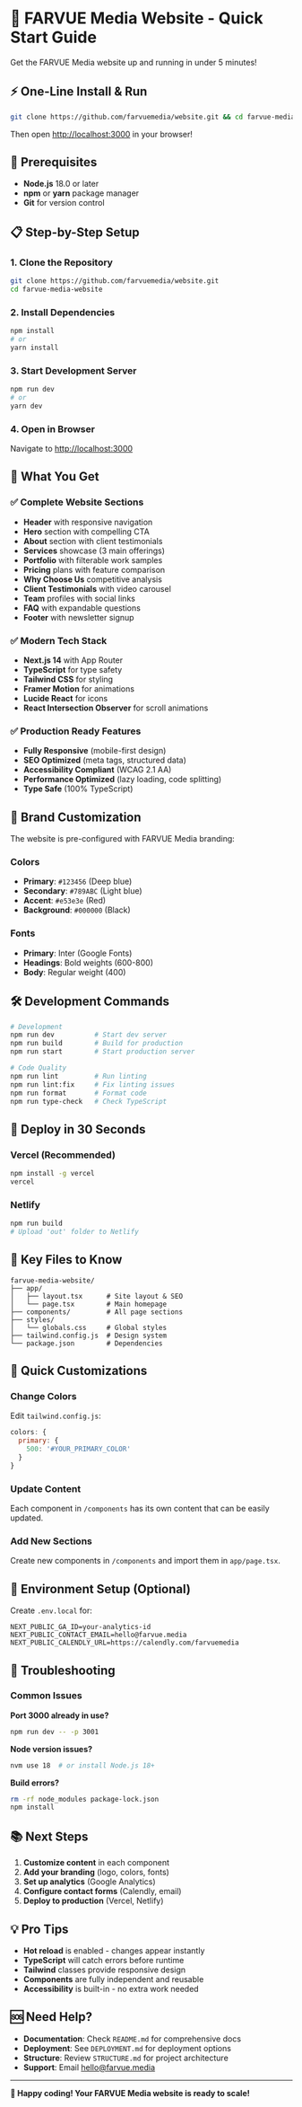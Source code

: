 # 🚀 FARVUE Media Website - Quick Start Guide

Get the FARVUE Media website up and running in under 5 minutes!

## ⚡ One-Line Install & Run

```bash
git clone https://github.com/farvuemedia/website.git && cd farvue-media-website && npm install && npm run dev
```

Then open [http://localhost:3000](http://localhost:3000) in your browser!

## 🔧 Prerequisites

- **Node.js** 18.0 or later
- **npm** or **yarn** package manager
- **Git** for version control

## 📋 Step-by-Step Setup

### 1. Clone the Repository
```bash
git clone https://github.com/farvuemedia/website.git
cd farvue-media-website
```

### 2. Install Dependencies
```bash
npm install
# or
yarn install
```

### 3. Start Development Server
```bash
npm run dev
# or
yarn dev
```

### 4. Open in Browser
Navigate to [http://localhost:3000](http://localhost:3000)

## 🎯 What You Get

### ✅ Complete Website Sections
- **Header** with responsive navigation
- **Hero** section with compelling CTA
- **About** section with client testimonials
- **Services** showcase (3 main offerings)
- **Portfolio** with filterable work samples
- **Pricing** plans with feature comparison
- **Why Choose Us** competitive analysis
- **Client Testimonials** with video carousel
- **Team** profiles with social links
- **FAQ** with expandable questions
- **Footer** with newsletter signup

### ✅ Modern Tech Stack
- **Next.js 14** with App Router
- **TypeScript** for type safety
- **Tailwind CSS** for styling
- **Framer Motion** for animations
- **Lucide React** for icons
- **React Intersection Observer** for scroll animations

### ✅ Production Ready Features
- **Fully Responsive** (mobile-first design)
- **SEO Optimized** (meta tags, structured data)
- **Accessibility Compliant** (WCAG 2.1 AA)
- **Performance Optimized** (lazy loading, code splitting)
- **Type Safe** (100% TypeScript)

## 🌈 Brand Customization

The website is pre-configured with FARVUE Media branding:

### Colors
- **Primary**: `#123456` (Deep blue)
- **Secondary**: `#789ABC` (Light blue)  
- **Accent**: `#e53e3e` (Red)
- **Background**: `#000000` (Black)

### Fonts
- **Primary**: Inter (Google Fonts)
- **Headings**: Bold weights (600-800)
- **Body**: Regular weight (400)

## 🛠️ Development Commands

```bash
# Development
npm run dev          # Start dev server
npm run build        # Build for production
npm run start        # Start production server

# Code Quality
npm run lint         # Run linting
npm run lint:fix     # Fix linting issues
npm run format       # Format code
npm run type-check   # Check TypeScript
```

## 🚀 Deploy in 30 Seconds

### Vercel (Recommended)
```bash
npm install -g vercel
vercel
```

### Netlify
```bash
npm run build
# Upload 'out' folder to Netlify
```

## 📁 Key Files to Know

```
farvue-media-website/
├── app/
│   ├── layout.tsx      # Site layout & SEO
│   └── page.tsx        # Main homepage
├── components/         # All page sections
├── styles/
│   └── globals.css     # Global styles
├── tailwind.config.js  # Design system
└── package.json        # Dependencies
```

## 🎨 Quick Customizations

### Change Colors
Edit `tailwind.config.js`:
```javascript
colors: {
  primary: {
    500: '#YOUR_PRIMARY_COLOR'
  }
}
```

### Update Content
Each component in `/components` has its own content that can be easily updated.

### Add New Sections
Create new components in `/components` and import them in `app/page.tsx`.

## 🔧 Environment Setup (Optional)

Create `.env.local` for:
```env
NEXT_PUBLIC_GA_ID=your-analytics-id
NEXT_PUBLIC_CONTACT_EMAIL=hello@farvue.media
NEXT_PUBLIC_CALENDLY_URL=https://calendly.com/farvuemedia
```

## 🐛 Troubleshooting

### Common Issues

**Port 3000 already in use?**
```bash
npm run dev -- -p 3001
```

**Node version issues?**
```bash
nvm use 18  # or install Node.js 18+
```

**Build errors?**
```bash
rm -rf node_modules package-lock.json
npm install
```

## 📚 Next Steps

1. **Customize content** in each component
2. **Add your branding** (logo, colors, fonts)
3. **Set up analytics** (Google Analytics)
4. **Configure contact forms** (Calendly, email)
5. **Deploy to production** (Vercel, Netlify)

## 💡 Pro Tips

- **Hot reload** is enabled - changes appear instantly
- **TypeScript** will catch errors before runtime
- **Tailwind** classes provide responsive design
- **Components** are fully independent and reusable
- **Accessibility** is built-in - no extra work needed

## 🆘 Need Help?

- **Documentation**: Check `README.md` for comprehensive docs
- **Deployment**: See `DEPLOYMENT.md` for deployment options
- **Structure**: Review `STRUCTURE.md` for project architecture
- **Support**: Email hello@farvue.media

---

**🎉 Happy coding! Your FARVUE Media website is ready to scale!**